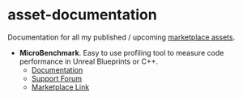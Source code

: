 # asset-documentation
Documentation for all my published / upcoming [marketplace assets](https://www.unrealengine.com/marketplace/en-US/profile/maschere).

- **MicroBenchmark**. Easy to use profiling tool to measure code performance in Unreal Blueprints or C++.
    - [Documentation](https://github.com/maschere/asset-documentation/micro-benchmark)
    - [Support Forum](https://github.com/maschere/asset-documentation/discussions/categories/microbenchmark)
    - [Marketplace Link](https://www.unrealengine.com/marketplace/en-US/product/440f7dbfc0014afaab135cd12f01d72b)

	
	